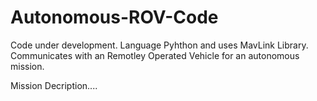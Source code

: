 # Autonomous-ROV-Code
Code under development. Language Pyhthon and uses MavLink Library. Communicates with an Remotley Operated Vehicle for an autonomous mission.

Mission Decription....
